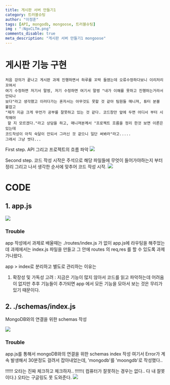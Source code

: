 ```yaml
---
title: 게시판 서버 만들기1
category: 트러블슈팅
author: "이정훈"
tags: [API, mongodb, mongoose, 트러블슈팅]
img : ":NgxCLTm.png"
comments_disable: true
meta_description: "게시판 서버 만들기1 mongoose"
---
```


# 게시판 기능 구현
	처음 강의가 끝나고 게시판 과제 진행하면서 하루를 꼬박 들였는데 오류수정하다보니 이리저리 꼬여서
	여기 수정하면 저기서 말썽, 저기 수정하면 여기서 말썽 "내가 이해를 못하고 진행하는거라서 안되나 
	보다"라고 생각했고 이러다가는 혼자서는 아무것도 못할 것 같아 팀원들 매니져, 튜터 분블 붙잡고 
	"제가 지금 크게 무언가 공부를 잘못하고 있는 것 같다. 코드창만 앞에 두면 어디서 부터 시작해야
	 할 지 모르겠다."라고 상담을 하고, 매니져분께서 "프로젝트 흐름을 정리 한것 보면 이론은 있는데
	코드작성이 아직 숙달이 안되서 그러신 것 같으니 일단 써봐라"라고.....
	그래서 그냥 썻다...

First step. API 그리고 프로젝트의 흐름 파악
![](https://i.imgur.com/LOuTEO1.jpg)

Second step. 코드 작성
시작은 주석으로 해당 파일들에 무엇이 들어가야하는지 부터 정리 그리고 나서 생각한 순서에 맞추어 
코드 작성 시작.
![](https://i.imgur.com/cL0QhKQ.png)
# CODE 
## 1. app.js

![](https://i.imgur.com/m01i5WU.png)

### Trouble
app 작성에서 과제로 배울때는 ./routes/index.js 가 없이 app.js에 라우팅을 해주었는데 과제에서는 
index.js 파일을 만들고 그 안에 routes 의 req,res 를 할 수 있도록 과제가나왔다.

app > index로 분리하고 별도로 관리하는 이유는 
1. 확장성 및 가독성 고려  : 지금은 기능이 많지 않아서 코드를 읽고 파악하는데 어려움이 없지만 
					   추후 기능들이 추가되면 app 에서 모든 기능을 모아서 보는 것은 무리가 있기 때문이다. 

## 2. ./schemas/index.js

MongoDB와의 연결을 위한 schemas 작성

![](https://i.imgur.com/edY8jyt.png)

### Trouble
app.js를 통해서 mongoDB와의 연결을 위한 schemas index 작성
여기서 Error가 계속 발생해서 30분정도 걸려서 잡아내었는데,
'mongodb'를 'moongdb'로 작성했다..  

‼‼‼ 오타는 진짜 체크하고 체크하자.. ‼‼‼( 컴퓨터가 잘못하는 경우는 없다.. 다 내 잘못이다.)
오타는 구글링도 못 도와준다.
![](https://i.imgur.com/NgxCLTm.png)
